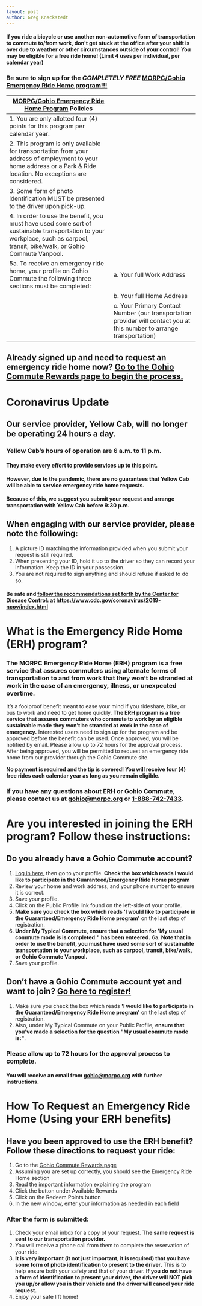 ```yaml
---
layout: post
author: Greg Knackstedt
---
```


#### If you ride a bicycle or use another non-automotive form of transportation to commute to/from work, don't get stuck at the office after your shift is over due to weather or other circumstances outside of your control! **You may be eligible for a free ride home!** (Limit 4 uses per individual, per calendar year)

### **Be sure to sign up for the _COMPLETELY FREE_ [MORPC/Gohio Emergency Ride Home program!!!](https://morpc.gohio.com/regional-programs/emergency-ride-home/)**

| [MORPG/Gohio Emergency Ride Home Program](https://morpc.gohio.com/regional-programs/emergency-ride-home/) Policies                                                                                                 |                                                                                                                        |
|------------------------------------------------------------------------------------------------------------------------------------------------------------------------------|------------------------------------------------------------------------------------------------------------------------|
| 1. You are only allotted four (4) points for this program per calendar year.                                                                                                 |                                                                                                                        |
| 2. This program is only available for transportation from your address of employment to your home address or a Park & Ride location. No exceptions are considered.           |                                                                                                                        |
| 3. Some form of photo identification MUST be presented to the driver upon pick-up.                                                                                           |                                                                                                                        |
| 4. In order to use the benefit, you must have used some sort of sustainable transportation to your workplace, such as carpool, transit, bike/walk, or Gohio Commute Vanpool. |                                                                                                                        |
| 5a. To receive an emergency ride home, your profile on Gohio Commute the following three sections must be completed:                                                         | a. Your full Work Address                                                                                              |
|                                                                                                                                                                              | b. Your full Home Address                                                                                              |
|                                                                                                                                                                              | c. Your Primary Contact Number (our transportation provider will contact you at this number to arrange transportation) |


## Already signed up and need to request an emergency ride home now? [Go to the Gohio Commute Rewards page to begin the process.](https://gohiocommute.com/#/#!m=account.login)

# Coronavirus Update

## Our service provider, Yellow Cab, will no longer be operating 24 hours a day.

### Yellow Cab’s hours of operation are 6 a.m. to 11 p.m.
#### They make every effort to provide services up to this point. 
#### However, due to the pandemic, there are no guarantees that Yellow Cab will be able to service emergency ride home requests. 
**Because of this, we suggest you submit your request and arrange transportation with Yellow Cab before 9:30 p.m.**

## When engaging with our service provider, please note the following:

1. A picture ID matching the information provided when you submit your request is still required.
2. When presenting your ID, hold it up to the driver so they can record your information. Keep the ID in your possession.
3. You are not required to sign anything and should refuse if asked to do so.

#### Be safe and [follow the recommendations set forth by the Center for Disease Control](https://www.cdc.gov/coronavirus/2019-ncov/index.html): at https://www.cdc.gov/coronavirus/2019-ncov/index.html

# What is the Emergency Ride Home (ERH) program?

### The MORPC Emergency Ride Home (ERH) program is a free service that assures commuters using alternate forms of transportation to and from work that they won’t be stranded at work in the case of an emergency, illness, or unexpected overtime. 
It’s a foolproof benefit meant to ease your mind if you rideshare, bike, or bus to work and need to get home quickly. **The ERH program is a free service that assures commuters who commute to work by an eligible sustainable mode they won’t be stranded at work in the case of emergency.** Interested users need to sign up for the program and be approved before the benefit can be used. Once approved, you will be notified by email. Please allow up to 72 hours for the approval process. After being approved, you will be permitted to request an emergency ride home from our provider through the Gohio Commute site.

**No payment is required and the tip is covered! You will receive four (4) free rides each calendar year as long as you remain eligible.**

### If you have any questions about ERH or Gohio Commute, please contact us at [gohio@morpc.org](mailto:gohio@morpc.org) or [1-888-742-7433](tel:18887427433).

# Are you interested in joining the ERH program? Follow these instructions:

## Do you already have a Gohio Commute account?
  1. [Log in here,](https://gohiocommute.com/#/pages/about-morpc#!m=account.login) then go to your profile. **Check the box which reads I would like to participate in the Guaranteed/Emergency Ride Home program**
  2. Review your home and work address, and your phone number to ensure it is correct.
  3. Save your profile.
  4. Click on the Public Profile link found on the left-side of your profile.
  5. **Make sure you check the box which reads 'I would like to participate in the Guaranteed/Emergency Ride Home program'** on the last step of registration.
  6. **Under My Typical Commute, ensure that a selection for 'My usual commute mode is is completed:" has been enteered.**
  6a. **Note that in order to use the benefit, you must have used some sort of sustainable transportation to your workplace, such as carpool, transit, bike/walk, or Gohio Commute Vanpool.**
  7. Save your profile.

## **Don’t have a Gohio Commute account yet and want to join?** [Go here to register!](https://gohiocommute.com/#/pages/about-morpc#!m=account.register)
1. Make sure you check the box which reads **'I would like to participate in the Guaranteed/Emergency Ride Home program'** on the last step of registration.
2. Also, under My Typical Commute on your Public Profile, **ensure that you've made a selection for the question "My usual commute mode is:"**.
### Please allow up to 72 hours for the approval process to complete. 
#### You will receive an email from [gohio@morpc.org](mailto:gohio@morpc.org) with further instructions.

# How To Request an Emergency Ride Home (Using your ERH benefits)

## Have you been approved to use the ERH benefit? Follow these directions to request your ride:

  1. Go to the [Gohio Commute Rewards page](https://gohiocommute.com/#/rewards)
  2. Assuming you are set up correctly, you should see the Emergency Ride Home section
  3. Read the important information explaining the program
  4. Click the button under Available Rewards
  5. Click on the Redeem Points button
  6. In the new window, enter your information as needed in each field

### After the form is submitted:
  1. Check your email inbox for a copy of your request. **The same request is sent to our transportation provider.**
  2. You will receive a phone call from them to complete the reservation of your ride. 
  3. **It is very important (it not just important, it is required) that you have some form of photo identification to present to the driver.** This is to help ensure both your safety and that of your driver. **If you do not have a form of identification to present your driver, the driver will NOT pick you up/or allow you in their vehicle and the driver will cancel your ride request.**
  4. Enjoy your safe lift home!

